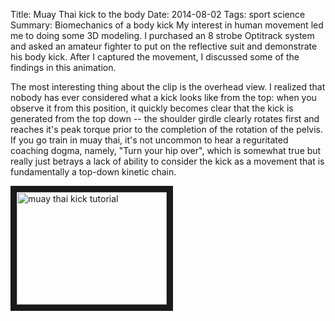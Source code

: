 Title:  Muay Thai kick to the body
Date: 2014-08-02
Tags: sport science
Summary: Biomechanics of a body kick
My interest in human movement led me to doing some 3D modeling. I purchased an 8 strobe Optitrack system and asked an amateur fighter to put on the reflective suit and demonstrate his body kick. After I captured the movement, I discussed some of the findings in this animation.  

The most interesting thing about the clip is the overhead view. I realized that nobody has ever considered what a kick looks like from the top: when you observe it from this position, it quickly becomes clear that the kick is generated from the top down -- the shoulder girdle clearly rotates first and reaches it's peak torque prior to the completion of the rotation of the pelvis. If you go train in muay thai, it's not uncommon to hear a reguritated coaching dogma, namely, "Turn your hip over", which is somewhat true but really just betrays a lack of ability to consider the kick as a movement that is fundamentally a top-down kinetic chain.   

<a href="http://www.youtube.com/watch?feature=player_embedded&v=OPdRX5Poqo4
" target="_blank"><img src="http://img.youtube.com/vi/OPdRX5Poqo4/0.jpg" 
alt="muay thai kick tutorial" width="240" height="180" border="10" /></a>